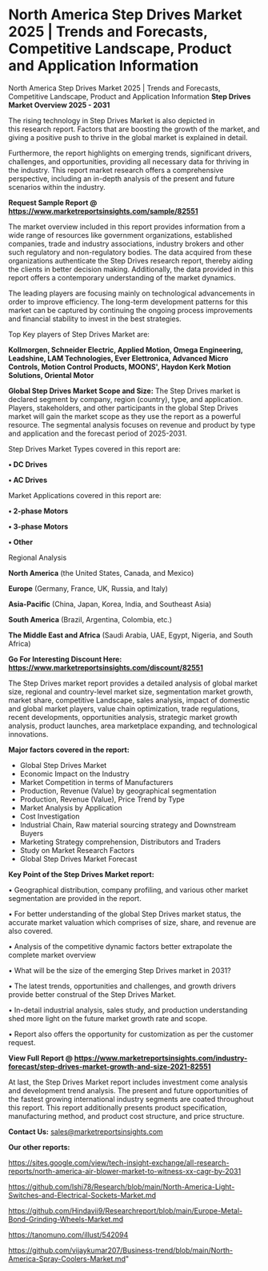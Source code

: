 # North America Step Drives Market 2025 | Trends and Forecasts, Competitive Landscape, Product and Application Information
 North America Step Drives Market 2025 | Trends and Forecasts, Competitive Landscape, Product and Application Information
<Strong> Step Drives Market Overview 2025 - 2031</strong>

The rising technology in Step Drives Market is also depicted in this research report. Factors that are boosting the growth of the market, and giving a positive push to thrive in the global market is explained in detail.

Furthermore, the report highlights on emerging trends, significant drivers, challenges, and opportunities, providing all necessary data for thriving in the industry. This report market research offers a comprehensive perspective, including an in-depth analysis of the present and future scenarios within the industry.

<strong>Request Sample Report @ <a href=https://www.marketreportsinsights.com/sample/82551>https://www.marketreportsinsights.com/sample/82551</a></strong>

The market overview included in this report provides information from a wide range of resources like government organizations, established companies, trade and industry associations, industry brokers and other such regulatory and non-regulatory bodies. The data acquired from these organizations authenticate the Step Drives research report, thereby aiding the clients in better decision making. Additionally, the data provided in this report offers a contemporary understanding of the market dynamics.

The leading players are focusing mainly on technological advancements in order to improve efficiency. The long-term development patterns for this market can be captured by continuing the ongoing process improvements and financial stability to invest in the best strategies.

Top Key players of Step Drives Market are:

<strong>Kollmorgen, Schneider Electric, Applied Motion, Omega Engineering, Leadshine, LAM Technologies, Ever Elettronica, Advanced Micro Controls, Motion Control Products, MOONS', Haydon Kerk Motion Solutions, Oriental Motor</strong>

<strong><b>Global Step Drives Market Scope and Size:</b></strong>
The Step Drives market is declared segment by company, region (country), type, and application. Players, stakeholders, and other participants in the global Step Drives market will gain the market scope as they use the report as a powerful resource. The segmental analysis focuses on revenue and product by type and application and the forecast period of 2025-2031.

Step Drives Market Types covered in this report are:

<strong>• DC Drives

• AC Drives</strong>

Market Applications covered in this report are:

<strong>• 2-phase Motors

• 3-phase Motors

• Other</strong> 

Regional Analysis

<strong>North America</strong> (the United States, Canada, and Mexico)

<strong>Europe</strong> (Germany, France, UK, Russia, and Italy)

<strong>Asia-Pacific</strong> (China, Japan, Korea, India, and Southeast Asia)

<strong>South America</strong> (Brazil, Argentina, Colombia, etc.)

<strong>The Middle East and Africa</strong> (Saudi Arabia, UAE, Egypt, Nigeria, and South Africa)

<strong>Go For Interesting Discount Here: <a href=https://www.marketreportsinsights.com/discount/82551>https://www.marketreportsinsights.com/discount/82551</a></strong>

The Step Drives market report provides a detailed analysis of global market size, regional and country-level market size, segmentation market growth, market share, competitive Landscape, sales analysis, impact of domestic and global market players, value chain optimization, trade regulations, recent developments, opportunities analysis, strategic market growth analysis, product launches, area marketplace expanding, and technological innovations.

<strong><b>Major factors covered in the report:</b></strong>
<ul>
  <li>Global Step Drives Market </li>
  <li>Economic Impact on the Industry</li>
  <li>Market Competition in terms of Manufacturers</li>
  <li>Production, Revenue (Value) by geographical segmentation</li>
  <li>Production, Revenue (Value), Price Trend by Type</li>
  <li>Market Analysis by Application</li>
  <li>Cost Investigation</li>
  <li>Industrial Chain, Raw material sourcing strategy and Downstream Buyers</li>
  <li>Marketing Strategy comprehension, Distributors and Traders</li>
  <li>Study on Market Research Factors</li>
  <li>Global Step Drives Market Forecast</li>
</ul>

<strong><b>Key Point of the Step Drives Market report:</b></strong>

• Geographical distribution, company profiling, and various other market segmentation are provided in the report.

• For better understanding of the global Step Drives market status, the accurate market valuation which comprises of size, share, and revenue are also covered.

• Analysis of the competitive dynamic factors better extrapolate the complete market overview

• What will be the size of the emerging Step Drives market in 2031?

• The latest trends, opportunities and challenges, and growth drivers provide better construal of the Step Drives Market.

• In-detail industrial analysis, sales study, and production understanding shed more light on the future market growth rate and scope.

• Report also offers the opportunity for customization as per the customer request.

<strong><b>View Full Report @ <a href=https://www.marketreportsinsights.com/industry-forecast/step-drives-market-growth-and-size-2021-82551>https://www.marketreportsinsights.com/industry-forecast/step-drives-market-growth-and-size-2021-82551</a></b></strong>


At last, the Step Drives Market report includes investment come analysis and development trend analysis. The present and future opportunities of the fastest growing international industry segments are coated throughout this report. This report additionally presents product specification, manufacturing method, and product cost structure, and price structure.

<strong>Contact Us:</strong>
sales@marketreportsinsights.com

<strong>Our other reports:</strong>

<a href=https://sites.google.com/view/tech-insight-exchange/all-research-reports/north-america-air-blower-market-to-witness-xx-cagr-by-2031>https://sites.google.com/view/tech-insight-exchange/all-research-reports/north-america-air-blower-market-to-witness-xx-cagr-by-2031</a>

<a href=https://github.com/Ishi78/Research/blob/main/North-America-Light-Switches-and-Electrical-Sockets-Market.md>https://github.com/Ishi78/Research/blob/main/North-America-Light-Switches-and-Electrical-Sockets-Market.md</a>

<a href=https://github.com/Hindavii9/Researchreport/blob/main/Europe-Metal-Bond-Grinding-Wheels-Market.md>https://github.com/Hindavii9/Researchreport/blob/main/Europe-Metal-Bond-Grinding-Wheels-Market.md</a>

<a href=https://tanomuno.com/illust/542094>https://tanomuno.com/illust/542094</a>

<a href=https://github.com/vijaykumar207/Business-trend/blob/main/North-America-Spray-Coolers-Market.md>https://github.com/vijaykumar207/Business-trend/blob/main/North-America-Spray-Coolers-Market.md</a>"
